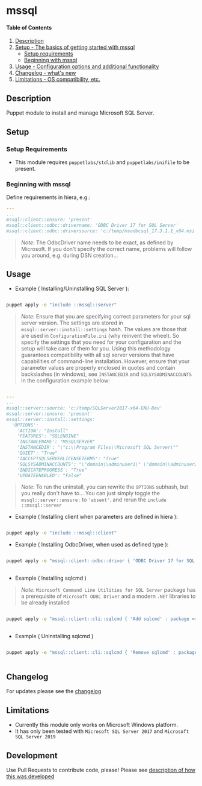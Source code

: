 
# mssql

#### Table of Contents

1. [Description](#description)
1. [Setup - The basics of getting started with mssql](#setup)
    * [Setup requirements](#setup-requirements)
    * [Beginning with mssql](#beginning-with-mssql)
1. [Usage - Configuration options and additional functionality](#usage)
1. [Changelog - what's new](#changelog)
1. [Limitations - OS compatibility, etc.](#limitations)

## Description

Puppet module to install and manage Microsoft SQL Server.

## Setup

### Setup Requirements

* This module requires `puppetlabs/stdlib` and `puppetlabs/inifile` to be present.

### Beginning with mssql

Define requirements in hiera, e.g.:

  ```yaml
  ---
  ...
  mssql::client::ensure: 'present'
  mssql::client::odbc::drivername: 'ODBC Driver 17 for SQL Server'
  mssql::client::odbc::driversource: 'c:/temp/msodbcsql_17.3.1.1_x64.msi'
  ```

  > _Note:_ The OdbcDriver name needs to be exact, as defined by Microsoft.  If you don't specify the correct name, problems will follow you around, e.g. during DSN creation...

## Usage

* Example ( Installing/Uninstalling SQL Server ):

```cmd

puppet apply -e "include ::mssql::server"

```

> _Note:_ Ensure that you are specifying correct parameters for your sql server version.  The settings are stored in `mssql::server::install::settings` hash.  The values are those that are used in `ConfigurationFile.ini` (why reinvent the wheel). So
specify the settings that you need for your configuration and the setup will take care of them for you.  Using this methodology guarantees compatibility with all sql server versions that have capabilities of command-line installation. However, ensure that your parameter values are properly enclosed in quotes and contain backslashes (in windows), see `INSTANCEDIR` and `SQLSYSADMINACCOUNTS` in the configuration example below:

```yaml

---
...
mssql::server::source: 'c:/temp/SQLServer2017-x64-ENU-Dev'
mssql::server::ensure: 'present'
mssql::server::install::settings:
  'OPTIONS':
    'ACTION': "Install"
    'FEATURES': "SQLENGINE"
    'INSTANCENAME': "MSSQLSERVER"
    'INSTANCEDIR': "\"c:\\Program Files\\Microsoft SQL Server\""
    'QUIET': "True"
    'IACCEPTSQLSERVERLICENSETERMS': "True"
    'SQLSYSADMINACCOUNTS': "\"domain\\adminuser1\" \"domain\\adminuser2\" \"domain\\admingroup1\""
    'INDICATEPROGRESS': "True"
    'UPDATEENABLED': "False"

```

> _Note:_ To run the uninstall, you can rewrite the `OPTIONS` subhash, but you really don't have to... You can just simply toggle the `mssql::server::ensure:` to `'absent'`.  and rerun the `include ::mssql::server`

* Example ( Installing client when parameters are defined in hiera ):

```cmd

puppet apply -e "include ::mssql::client"

```

* Example ( Installing OdbcDriver, when used as defined type ):

```cmd

puppet apply -e "mssql::client::odbc::driver { 'ODBC Driver 17 for SQL Server' : ensure => 'present', driver => 'ODBC Driver 17 for SQL Server', source => 'c:/temp/msodbcsql_17.3.1.1_x64.msi',  }"
  
```

* Example ( Installing sqlcmd )

> _Note:_ `Microsoft Command Line Utilities for SQL Server` package has a prerequisite of `Microsoft ODBC Driver` and a modern `.NET` libraries to be already installed

```cmd

puppet apply -e "mssql::client::cli::sqlcmd { 'Add sqlcmd' : package => 'Microsoft Command Line Utilities 15 for SQL Server', ensure => 'present', source => 'c:/temp/MsSqlCmdLnUtils.msi', }"
  
```

* Example ( Uninstalling sqlcmd )

```cmd

puppet apply -e "mssql::client::cli::sqlcmd { 'Remove sqlcmd' : package => 'Microsoft Command Line Utilities 15 for SQL Server', ensure => 'absent', source => 'c:/temp/MsSqlCmdLnUtils.msi', }"
  
```

## Changelog

For updates please see the [changelog](https://github.com/umaritimus/mssql/blob/master/CHANGELOG.md)

## Limitations

* Currently this module only works on Microsoft Windows platform.
* It has only been tested with `Microsoft SQL Server 2017` and `Microsoft SQL Server 2019`

## Development

Use Pull Requests to contribute code, please!  Please see [description of how this was developed](https://github.com/umaritimus/mssql/blob/master/CONTRIBUTING.md)